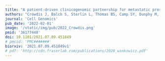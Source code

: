 ```yaml
---
title: "A patient-driven clinicogenomic partnership for metastatic prostate cancer"
authors: "Crowdis J, Balch S, Sterlin L, Thomas BS, Camp SY, Dunphy M, Anastasio E, Shah S, Damon AL, Ramos R, Sosa DM, Small IK, Tomson BN, Nguyen CM, McGillicuddy M, Chastain PS, He MX, Cheung ATM, **Wankowicz SA**, Tewari AK, Kim D, AlDubayan SH, Dowdye A, Zola B, Nowak J, Manarite J, Henry Gunn I, Olson B, Lander ES, Painter CA, Wagle N, Van Allen EM."
journal: 'Cell Genomics'
pub_date: '2022-02-01'
image: '/static/img/pub/2022_Crowdis.png'
pmid: '36177448'
doi: 10.1101/2021.07.09.451849
# pmcid: 'PMC#######'
biorxiv: '2021.07.09.451849v1'
# pdf: 'http://cdn.fraserlab.com/publications/2020_wankowicz.pdf'
---
```

